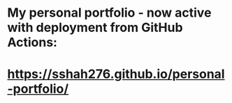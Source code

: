 # My personal portfolio - now active with deployment from GitHub Actions:

# https://sshah276.github.io/personal-portfolio/
